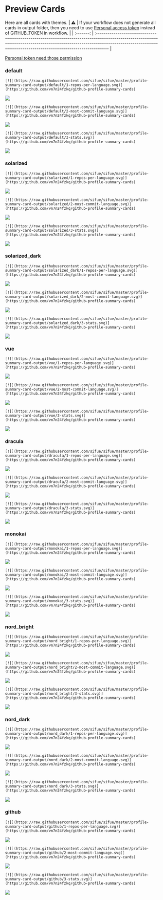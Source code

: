 
# Preview Cards

Here are all cards with themes.
| :warning: | If your workflow does not generate all cards in output folder, then you need to use [Personal access token](https://docs.github.com/en/actions/configuring-and-managing-workflows/creating-and-storing-encrypted-secrets) instead of GITHUB_TOKEN in workflow. |
| :-------: | :------------------------------------------------------------------------------------------------------------------------------------------------------------------------------------------------------------------------------------------------ |

[Personal token need those permission](https://github.com/vn7n24fzkq/github-profile-summary-cards/wiki/Personal-access-token-permissions)


### default


```
[![](https://raw.githubusercontent.com/sifue/sifue/master/profile-summary-card-output/default/1-repos-per-language.svg)](https://github.com/vn7n24fzkq/github-profile-summary-cards)
```
![](https://raw.githubusercontent.com/sifue/sifue/master/profile-summary-card-output/default/1-repos-per-language.svg)


```
[![](https://raw.githubusercontent.com/sifue/sifue/master/profile-summary-card-output/default/2-most-commit-language.svg)](https://github.com/vn7n24fzkq/github-profile-summary-cards)
```
![](https://raw.githubusercontent.com/sifue/sifue/master/profile-summary-card-output/default/2-most-commit-language.svg)


```
[![](https://raw.githubusercontent.com/sifue/sifue/master/profile-summary-card-output/default/3-stats.svg)](https://github.com/vn7n24fzkq/github-profile-summary-cards)
```
![](https://raw.githubusercontent.com/sifue/sifue/master/profile-summary-card-output/default/3-stats.svg)


### solarized


```
[![](https://raw.githubusercontent.com/sifue/sifue/master/profile-summary-card-output/solarized/1-repos-per-language.svg)](https://github.com/vn7n24fzkq/github-profile-summary-cards)
```
![](https://raw.githubusercontent.com/sifue/sifue/master/profile-summary-card-output/solarized/1-repos-per-language.svg)


```
[![](https://raw.githubusercontent.com/sifue/sifue/master/profile-summary-card-output/solarized/2-most-commit-language.svg)](https://github.com/vn7n24fzkq/github-profile-summary-cards)
```
![](https://raw.githubusercontent.com/sifue/sifue/master/profile-summary-card-output/solarized/2-most-commit-language.svg)


```
[![](https://raw.githubusercontent.com/sifue/sifue/master/profile-summary-card-output/solarized/3-stats.svg)](https://github.com/vn7n24fzkq/github-profile-summary-cards)
```
![](https://raw.githubusercontent.com/sifue/sifue/master/profile-summary-card-output/solarized/3-stats.svg)


### solarized_dark


```
[![](https://raw.githubusercontent.com/sifue/sifue/master/profile-summary-card-output/solarized_dark/1-repos-per-language.svg)](https://github.com/vn7n24fzkq/github-profile-summary-cards)
```
![](https://raw.githubusercontent.com/sifue/sifue/master/profile-summary-card-output/solarized_dark/1-repos-per-language.svg)


```
[![](https://raw.githubusercontent.com/sifue/sifue/master/profile-summary-card-output/solarized_dark/2-most-commit-language.svg)](https://github.com/vn7n24fzkq/github-profile-summary-cards)
```
![](https://raw.githubusercontent.com/sifue/sifue/master/profile-summary-card-output/solarized_dark/2-most-commit-language.svg)


```
[![](https://raw.githubusercontent.com/sifue/sifue/master/profile-summary-card-output/solarized_dark/3-stats.svg)](https://github.com/vn7n24fzkq/github-profile-summary-cards)
```
![](https://raw.githubusercontent.com/sifue/sifue/master/profile-summary-card-output/solarized_dark/3-stats.svg)


### vue


```
[![](https://raw.githubusercontent.com/sifue/sifue/master/profile-summary-card-output/vue/1-repos-per-language.svg)](https://github.com/vn7n24fzkq/github-profile-summary-cards)
```
![](https://raw.githubusercontent.com/sifue/sifue/master/profile-summary-card-output/vue/1-repos-per-language.svg)


```
[![](https://raw.githubusercontent.com/sifue/sifue/master/profile-summary-card-output/vue/2-most-commit-language.svg)](https://github.com/vn7n24fzkq/github-profile-summary-cards)
```
![](https://raw.githubusercontent.com/sifue/sifue/master/profile-summary-card-output/vue/2-most-commit-language.svg)


```
[![](https://raw.githubusercontent.com/sifue/sifue/master/profile-summary-card-output/vue/3-stats.svg)](https://github.com/vn7n24fzkq/github-profile-summary-cards)
```
![](https://raw.githubusercontent.com/sifue/sifue/master/profile-summary-card-output/vue/3-stats.svg)


### dracula


```
[![](https://raw.githubusercontent.com/sifue/sifue/master/profile-summary-card-output/dracula/1-repos-per-language.svg)](https://github.com/vn7n24fzkq/github-profile-summary-cards)
```
![](https://raw.githubusercontent.com/sifue/sifue/master/profile-summary-card-output/dracula/1-repos-per-language.svg)


```
[![](https://raw.githubusercontent.com/sifue/sifue/master/profile-summary-card-output/dracula/2-most-commit-language.svg)](https://github.com/vn7n24fzkq/github-profile-summary-cards)
```
![](https://raw.githubusercontent.com/sifue/sifue/master/profile-summary-card-output/dracula/2-most-commit-language.svg)


```
[![](https://raw.githubusercontent.com/sifue/sifue/master/profile-summary-card-output/dracula/3-stats.svg)](https://github.com/vn7n24fzkq/github-profile-summary-cards)
```
![](https://raw.githubusercontent.com/sifue/sifue/master/profile-summary-card-output/dracula/3-stats.svg)


### monokai


```
[![](https://raw.githubusercontent.com/sifue/sifue/master/profile-summary-card-output/monokai/1-repos-per-language.svg)](https://github.com/vn7n24fzkq/github-profile-summary-cards)
```
![](https://raw.githubusercontent.com/sifue/sifue/master/profile-summary-card-output/monokai/1-repos-per-language.svg)


```
[![](https://raw.githubusercontent.com/sifue/sifue/master/profile-summary-card-output/monokai/2-most-commit-language.svg)](https://github.com/vn7n24fzkq/github-profile-summary-cards)
```
![](https://raw.githubusercontent.com/sifue/sifue/master/profile-summary-card-output/monokai/2-most-commit-language.svg)


```
[![](https://raw.githubusercontent.com/sifue/sifue/master/profile-summary-card-output/monokai/3-stats.svg)](https://github.com/vn7n24fzkq/github-profile-summary-cards)
```
![](https://raw.githubusercontent.com/sifue/sifue/master/profile-summary-card-output/monokai/3-stats.svg)


### nord_bright


```
[![](https://raw.githubusercontent.com/sifue/sifue/master/profile-summary-card-output/nord_bright/1-repos-per-language.svg)](https://github.com/vn7n24fzkq/github-profile-summary-cards)
```
![](https://raw.githubusercontent.com/sifue/sifue/master/profile-summary-card-output/nord_bright/1-repos-per-language.svg)


```
[![](https://raw.githubusercontent.com/sifue/sifue/master/profile-summary-card-output/nord_bright/2-most-commit-language.svg)](https://github.com/vn7n24fzkq/github-profile-summary-cards)
```
![](https://raw.githubusercontent.com/sifue/sifue/master/profile-summary-card-output/nord_bright/2-most-commit-language.svg)


```
[![](https://raw.githubusercontent.com/sifue/sifue/master/profile-summary-card-output/nord_bright/3-stats.svg)](https://github.com/vn7n24fzkq/github-profile-summary-cards)
```
![](https://raw.githubusercontent.com/sifue/sifue/master/profile-summary-card-output/nord_bright/3-stats.svg)


### nord_dark


```
[![](https://raw.githubusercontent.com/sifue/sifue/master/profile-summary-card-output/nord_dark/1-repos-per-language.svg)](https://github.com/vn7n24fzkq/github-profile-summary-cards)
```
![](https://raw.githubusercontent.com/sifue/sifue/master/profile-summary-card-output/nord_dark/1-repos-per-language.svg)


```
[![](https://raw.githubusercontent.com/sifue/sifue/master/profile-summary-card-output/nord_dark/2-most-commit-language.svg)](https://github.com/vn7n24fzkq/github-profile-summary-cards)
```
![](https://raw.githubusercontent.com/sifue/sifue/master/profile-summary-card-output/nord_dark/2-most-commit-language.svg)


```
[![](https://raw.githubusercontent.com/sifue/sifue/master/profile-summary-card-output/nord_dark/3-stats.svg)](https://github.com/vn7n24fzkq/github-profile-summary-cards)
```
![](https://raw.githubusercontent.com/sifue/sifue/master/profile-summary-card-output/nord_dark/3-stats.svg)


### github


```
[![](https://raw.githubusercontent.com/sifue/sifue/master/profile-summary-card-output/github/1-repos-per-language.svg)](https://github.com/vn7n24fzkq/github-profile-summary-cards)
```
![](https://raw.githubusercontent.com/sifue/sifue/master/profile-summary-card-output/github/1-repos-per-language.svg)


```
[![](https://raw.githubusercontent.com/sifue/sifue/master/profile-summary-card-output/github/2-most-commit-language.svg)](https://github.com/vn7n24fzkq/github-profile-summary-cards)
```
![](https://raw.githubusercontent.com/sifue/sifue/master/profile-summary-card-output/github/2-most-commit-language.svg)


```
[![](https://raw.githubusercontent.com/sifue/sifue/master/profile-summary-card-output/github/3-stats.svg)](https://github.com/vn7n24fzkq/github-profile-summary-cards)
```
![](https://raw.githubusercontent.com/sifue/sifue/master/profile-summary-card-output/github/3-stats.svg)

